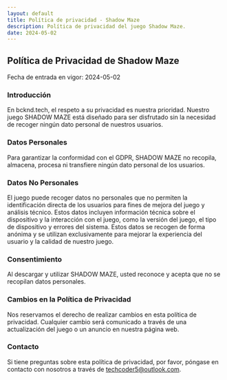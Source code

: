 ```yaml
---
layout: default
title: Política de privacidad - Shadow Maze
description: Política de privacidad del juego Shadow Maze.
date: 2024-05-02
---
```


## Política de Privacidad de Shadow Maze

Fecha de entrada en vigor: 2024-05-02

### Introducción
En bcknd.tech, el respeto a su privacidad es nuestra prioridad. Nuestro juego SHADOW MAZE está diseñado para ser disfrutado sin la necesidad de recoger ningún dato personal de nuestros usuarios.

### Datos Personales
Para garantizar la conformidad con el GDPR, SHADOW MAZE no recopila, almacena, procesa ni transfiere ningún dato personal de los usuarios.

### Datos No Personales
El juego puede recoger datos no personales que no permiten la identificación directa de los usuarios para fines de mejora del juego y análisis técnico. Estos datos incluyen información técnica sobre el dispositivo y la interacción con el juego, como la versión del juego, el tipo de dispositivo y errores del sistema. Estos datos se recogen de forma anónima y se utilizan exclusivamente para mejorar la experiencia del usuario y la calidad de nuestro juego.

### Consentimiento
Al descargar y utilizar SHADOW MAZE, usted reconoce y acepta que no se recopilan datos personales.

### Cambios en la Política de Privacidad
Nos reservamos el derecho de realizar cambios en esta política de privacidad. Cualquier cambio será comunicado a través de una actualización del juego o un anuncio en nuestra página web.

### Contacto
Si tiene preguntas sobre esta política de privacidad, por favor, póngase en contacto con nosotros a través de techcoder5@outlook.com.
